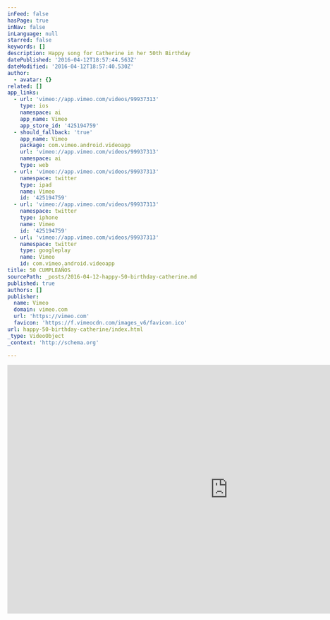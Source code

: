 ```yaml
---
inFeed: false
hasPage: true
inNav: false
inLanguage: null
starred: false
keywords: []
description: Happy song for Catherine in her 50th Birthday
datePublished: '2016-04-12T18:57:44.563Z'
dateModified: '2016-04-12T18:57:40.530Z'
author:
  - avatar: {}
related: []
app_links:
  - url: 'vimeo://app.vimeo.com/videos/99937313'
    type: ios
    namespace: ai
    app_name: Vimeo
    app_store_id: '425194759'
  - should_fallback: 'true'
    app_name: Vimeo
    package: com.vimeo.android.videoapp
    url: 'vimeo://app.vimeo.com/videos/99937313'
    namespace: ai
    type: web
  - url: 'vimeo://app.vimeo.com/videos/99937313'
    namespace: twitter
    type: ipad
    name: Vimeo
    id: '425194759'
  - url: 'vimeo://app.vimeo.com/videos/99937313'
    namespace: twitter
    type: iphone
    name: Vimeo
    id: '425194759'
  - url: 'vimeo://app.vimeo.com/videos/99937313'
    namespace: twitter
    type: googleplay
    name: Vimeo
    id: com.vimeo.android.videoapp
title: 50 CUMPLEAÑOS
sourcePath: _posts/2016-04-12-happy-50-birthday-catherine.md
published: true
authors: []
publisher:
  name: Vimeo
  domain: vimeo.com
  url: 'https://vimeo.com'
  favicon: 'https://f.vimeocdn.com/images_v6/favicon.ico'
url: happy-50-birthday-catherine/index.html
_type: VideoObject
_context: 'http://schema.org'

---
```

<iframe src="https://cdn.embedly.com/widgets/media.html?src=https%3A%2F%2Fplayer.vimeo.com%2Fvideo%2F99937313&amp;src_secure=1&amp;url=https%3A%2F%2Fvimeo.com%2F99937313&amp;image=https%3A%2F%2Fi.vimeocdn.com%2Fvideo%2F481279921_1280x720.jpg&amp;key=b7d04c9b404c499eba89ee7072e1c4f7&amp;type=text%2Fhtml&amp;schema=vimeo" width="1000" height="563" scrolling="no" frameborder="0" allowfullscreen="allowfullscreen" style=""></iframe>
